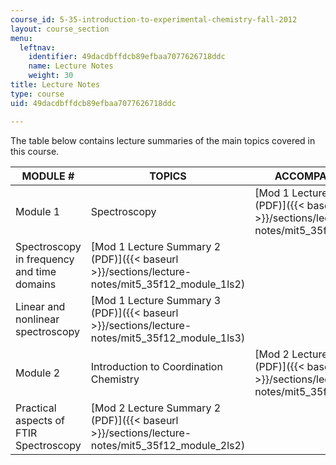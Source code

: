 ```yaml
---
course_id: 5-35-introduction-to-experimental-chemistry-fall-2012
layout: course_section
menu:
  leftnav:
    identifier: 49dacdbffdcb89efbaa7077626718ddc
    name: Lecture Notes
    weight: 30
title: Lecture Notes
type: course
uid: 49dacdbffdcb89efbaa7077626718ddc

---
```


The table below contains lecture summaries of the main topics covered in this course.

| MODULE # | TOPICS | ACCOMPANYING FILES |
| --- | --- | --- |
| Module 1 | Spectroscopy | [Mod 1 Lecture Summary 1 (PDF)]({{< baseurl >}}/sections/lecture-notes/mit5_35f12_module_1ls1) |
| Spectroscopy in frequency and time domains | [Mod 1 Lecture Summary 2 (PDF)]({{< baseurl >}}/sections/lecture-notes/mit5_35f12_module_1ls2) |
| Linear and nonlinear spectroscopy | [Mod 1 Lecture Summary 3 (PDF)]({{< baseurl >}}/sections/lecture-notes/mit5_35f12_module_1ls3) |
| Module 2 | Introduction to Coordination Chemistry | [Mod 2 Lecture Summary 1 (PDF)]({{< baseurl >}}/sections/lecture-notes/mit5_35f12_module_2ls1) |
| Practical aspects of FTIR Spectroscopy | [Mod 2 Lecture Summary 2 (PDF)]({{< baseurl >}}/sections/lecture-notes/mit5_35f12_module_2ls2)